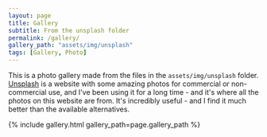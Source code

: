 ```yaml
---
layout: page
title: Gallery
subtitle: From the unsplash folder
permalink: /gallery/
gallery_path: "assets/img/unsplash"
tags: [Gallery, Photo]
---
```


This is a photo gallery made from the files in the `assets/img/unsplash` folder. [Unsplash](https://unsplash.com/) is a website with some amazing photos for commercial or non-commercial use, and I've been using it for a long time - and it's where all the photos on this website are from. It's incredibly useful - and I find it much better than the available alternatives. 

{% include gallery.html gallery_path=page.gallery_path %}
